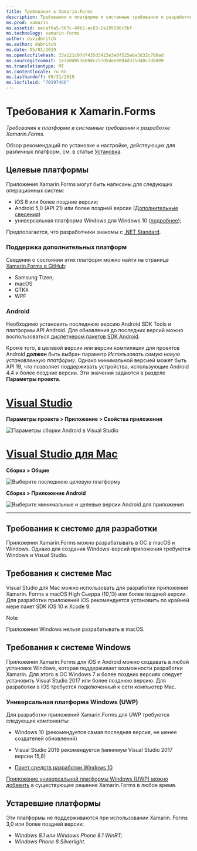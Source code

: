 ```yaml
---
title: Требования к Xamarin.Forms
description: Требования к платформе и системные требования к разработке Xamarin.Forms.
ms.prod: xamarin
ms.assetid: eecaf6a5-567c-49b2-ac83-2a195596c5bf
ms.technology: xamarin-forms
author: davidbritch
ms.author: dabritch
ms.date: 05/01/2019
ms.openlocfilehash: 33a121c97df435d3423e3e0f525e6a3d32c780ad
ms.sourcegitcommit: 1e3a0d853669dcc57d5dee0894d325d40c7d8009
ms.translationtype: MT
ms.contentlocale: ru-RU
ms.lasthandoff: 08/31/2019
ms.locfileid: "70197466"
---
```

# <a name="xamarinforms-requirements"></a>Требования к Xamarin.Forms

_Требования к платформе и системные требования к разработке Xamarin.Forms._

Обзор рекомендаций по установке и настройке, действующих для различных платформ, см. в статье [Установка](installation/index.md).

## <a name="target-platforms"></a>Целевые платформы

Приложения Xamarin.Forms могут быть написаны для следующих операционных систем:

- iOS 8 или более поздние версии;
- Android 5,0 (API 21) или более поздней версии ([Дополнительные сведения](#android))
- универсальная платформа Windows для Windows 10 ([подробнее](#windows10));

Предполагается, что разработчики знакомы с [.NET Standard](~/cross-platform/app-fundamentals/net-standard.md).

### <a name="additional-platform-support"></a>Поддержка дополнительных платформ

Сведения о состоянии этих платформ можно найти на странице [Xamarin.Forms в GitHub](https://github.com/xamarin/Xamarin.Forms/wiki/Platform-Support):

- Samsung Tizen;
- macOS
- GTK#
- WPF

### <a name="android"></a>Android

Необходимо установить последнюю версию Android SDK Tools и платформы API Android. Для обновления до последних версий можно воспользоваться [диспетчером пакетов SDK Android](~/android/get-started/installation/android-sdk.md).

Кроме того, в целевой версии или версии компиляции для проектов Android **должен** быть выбран параметр *Использовать самую новую установленную платформу*. Однако минимальной версией может быть API 19, что позволяет поддерживать устройства, использующие Android 4.4 и более поздние версии. Эти значения задаются в разделе **Параметры проекта**.

# <a name="visual-studiotabwindows"></a>[Visual Studio](#tab/windows)

**Параметры проекта > Приложение > Свойства приложения**

![Параметры сборки Android в Visual Studio](requirements-images/options-android-vs-sml.png)

# <a name="visual-studio-for-mactabmacos"></a>[Visual Studio для Mac](#tab/macos)

**Сборка > Общие**

![Выберите последнюю целевую платформу](requirements-images/options-general-sml.png)

**Сборка > Приложение Android**

![Выберите минимальные и целевые версии Android для приложения](requirements-images/options-android-sml.png)

-----

## <a name="development-system-requirements"></a>Требования к системе для разработки

Приложения Xamarin.Forms можно разрабатывать в ОС в macOS и Windows. Однако для создания Windows-версий приложения требуются Windows и Visual Studio.

## <a name="mac-system-requirements"></a>Требования к системе Mac

Visual Studio для Mac можно использовать для разработки приложений Xamarin. Forms в macOS High Сьерра (10,13) или более поздней версии. Для разработки приложений iOS рекомендуется установить по крайней мере пакет SDK iOS 10 и Xcode 9.

> [!NOTE]
>  Приложения Windows нельзя разрабатывать в macOS.

## <a name="windows-system-requirements"></a>Требования к системе Windows

Приложения Xamarin.Forms для iOS и Android можно создавать в любой установке Windows, которая поддерживает возможности разработки Xamarin. Для этого в ОС Windows 7 и более поздних версиях следует установить Visual Studio 2017 или более позднюю версию. Для разработки в iOS требуется подключенный к сети компьютер Mac.

<a name="windows10" />

### <a name="universal-windows-platform-uwp"></a>Универсальная платформа Windows (UWP)

Для разработки приложений Xamarin.Forms для UWP требуются следующие компоненты:

- Windows 10 (рекомендуется самая последняя версия, не менее создателей обновлений)

- Visual Studio 2019 рекомендуется (минимум Visual Studio 2017 версии 15,8)

- [Пакет средств разработки Windows 10](https://dev.windows.com/downloads/windows-10-sdk)

[Приложение универсальной платформы Windows (UWP) можно добавить](~/xamarin-forms/platform/windows/installation/index.md) в существующее решение Xamarin.Forms в любое время.

## <a name="deprecated-platforms"></a>Устаревшие платформы

Эти платформы не поддерживаются при использовании Xamarin. Forms 3,0 или более поздней версии:

- *Windows 8.1 или Windows Phone 8.1 WinRT;*
- *Windows Phone 8 Silverlight.*
